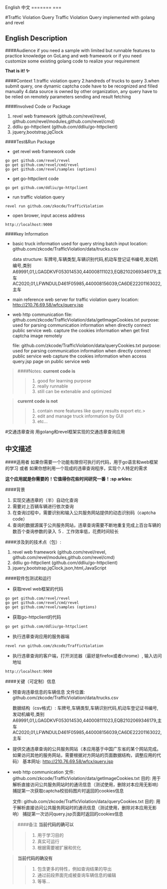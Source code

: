 English      中文
=======      ===

#Traffic Violation Query
Traffic Violation Query implemented with golang and revel 

English Description
-------------------

####Audience
if you need a sample with limited but runnable features to practice knowledge on GoLang and web framework
or
if you need customize some existing golang code to realize your requirement 

**That is it! :sparkles:**

####Context
1.traffic violation query
2.handreds of trucks to query 
3.when submit query, one dynamic captcha code have to be recognized and filled manually
4.data source is owned by other organization, any query have to be relied on remotely parameters sending and result fetching


####Involved Code or Package
1. revel web framework (github.com/revel/revel, github.com/revel/modules,github.com/revel/cmd)
2. ddliu go-httpclient (github.com/ddliu/go-httpclient)
3. jquery,bootstrap,jqClock


####Test&Run Package
* get revel web framework code
```
go get github.com/revel/revel
go get github.com/revel/cmd/revel
go get github.com/revel/samples (options)
```
* get go-httpclient code
```
go get github.com/ddliu/go-httpclient
```

* run traffic violation query
```
revel run github.com/zkocde/TrafficViolation
```

* open brower, input access address
```
http://localhost:9000
```

####key Information
* basic truck information used for query string batch input 
	location:
		github.com/zkcode/TrafficViolation/data/trucks.csv

	data structure:
		车牌号,车辆类型,车辆识别代码,机动车登记证书编号,发动机编号,类别
		A69991,01,LGAGDKVF053014530,440008111023,EQB2102069346179,主车
		AC2020,01,LFWNDULD461F05985,440008156039,CA6DE22201163022,主车

* main reference web server for traffic violation query
	location:
		http://210.76.69.58/wfcx/query.jsp

* web http communication
	file:
		github.com/zkcode/TrafficViolation/data/getImageCookies.txt
	purpose:
		used for parsing communication information when directly connect public service web.
		capture the cookies information when get first captcha image remotely

	file:
		github.com/zkcode/TrafficViolation/data/queryCookies.txt
	purpose:
		used for parsing communication information when directly connect public service web
		capture the cookies information when access query.jsp page on public service web

> ####Notes:
> **current code is**
> > 1. good for learning purpose
> > 2. really runnable
> > 3. still can be extenable and optimized

>**curernt code is not**
> > 1. contain more features like query results export etc.>
> > 2. edit and manage truck information by GUI
> > 3. etc...

#交通违章查询
用golang和revel框架实现的交通违章查询应用 

中文描述
-------
####适用者
如果你需要一个功能有限但可执行的代码，用于go语言和web框架的学习
或者
如果你想利用一个现成的违章查询程序，实现个人特定的需求 

**这个应用就是你需要的！它值得你花些时间研究一番！:sp arkles:**

####背景
1. 实现交通违章的（半）自动化查询
2. 需要对上百辆车辆进行依次查询 
3. 在查询过程中，需要识别和输入公共服务网站提供的动态识别码（captcha code）
4. 查询的数据源属于公共服务网站，违章查询需要不断地重复完成上百台车辆的数百个查询参数的录入
５．工作效率低，花费时间较长

####涉及到的技术点（包）:
1. revel web framework (github.com/revel/revel, github.com/revel/modules,github.com/revel/cmd)
2. ddliu go-httpclient (github.com/ddliu/go-httpclient)
3. jquery,bootstrap,jqClock,json,html,JavaScript

####软件包测试和运行
- 获取revel web框架的代码
 	
```
go get github.com/revel/revel
go get github.com/revel/cmd/revel
go get github.com/revel/samples (options)
```

- 获取go-httpclient的代码
```
go get github.com/ddliu/go-httpclient
```

- 执行违章查询应用的服务器端
```
revel run github.com/zkcode/TrafficViolation
```

- 执行违章查询的客户端，打开浏览器（最好是firefox或者chrome）, 输入访问地址
```
http://localhost:9000
```

####关键（可定制）信息
- 预查询违章信息的车辆信息 
	文件位置: 
		github.com/zkcode/TrafficViolation/data/trucks.csv

	数据结构（csv格式）:
		车牌号,车辆类型,车辆识别代码,机动车登记证书编号,发动机编号,类别
		A69991,01,LGAGDKVF053014530,440008111023,EQB2102069346179,主车
		AC2020,01,LFWNDULD461F05985,440008156039,CA6DE22201163022,主车

- 提供交通违章查询的公共服务网站（本应用基于中国广东省的某个网站完成。如果访问其他的服务网站，需要根据对方网站的页面数据结构，调整应用的代码）
	基本网址:
		http://210.76.69.58/wfcx/query.jsp		

- web http communication
	文件:
		github.com/zkcode/TrafficViolation/data/getImageCookies.txt
	目的:
		用于解析直接访问公共服务网站时的通讯信息（测试使用，删除对本应用无影响）
		捕捉第一次获取captcha校验码图片时返回的cookies信息

	文件:
		github.com/zkcode/TrafficViolation/data/queryCookies.txt
	目的:
		用于解析直接访问公共服务网站时的通讯信息（测试使用，删除对本应用无影响）
		捕捉第一次访问query.jsp页面时返回的cookies信息

> ####备注
> **当前代码的确可以**
> > 1. 用于学习目的
> > 2. 真实可运行
> > 3. 根据需要被扩展和优化

> **当前代码的确没有**
> > 1. 包含更多的特性，例如查询结果的导出
> > 2. 通过前段界面完成被查询车辆信息的编辑
> > 3. 等等...
